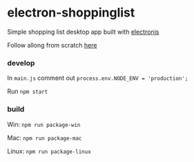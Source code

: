 # electron-shoppinglist
Simple shopping list desktop app built with <a href=https://electronjs.org/>electronjs</a>

Follow allong from scratch <a href="https://youtu.be/kN1Czs0m1SU">here</a>

### develop
In `main.js` comment out `process.env.NODE_ENV = 'production';`

Run `npm start`

### build
Win: `npm run package-win`

Mac: `npm run package-mac`

Linux: `npm run package-linux`
